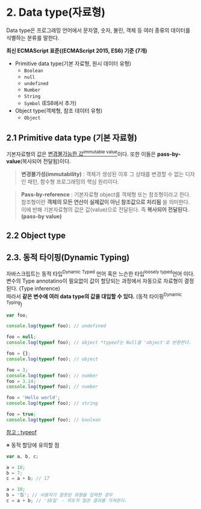 # 2. Data type(자료형)

Data type은 프로그래밍 언어에서 문자열, 숫자, 불린, 객체 등 여러 종류의 데이터를 식별하는 분류를 말한다.

**최신 ECMAScript 표준((ECMAScript 2015, ES6) 기준 (7개)**
+ Primitive data type(기본 자료형, 원시 데이터 유형) 
  - `Boolean`
  - `null`
  - `undefined`
  - `Number`
  - `String`
  - `Symbol` (ES6에서 추가)
+ Object type(객체형, 참조 데이터 유형)
  - `Object`

## 2.1 Primitive data type (기본 자료형)

기본자료형의 값은 [변경불가능한 값<sup>immutable value</sup>](http://poiemaweb.com/js-immutability)이다.
또한 이들은 **pass-by-value**(복사되어 전달됨)이다.

> **변경불가성(immutability)** : 객체가 생성된 이후 그 상태를 변경할 수 없는 디자인 패턴, 함수형 프로그래밍의 핵심 원리이다.

> **Pass-by-reference** : 기본자료형 object를 객체형 또는 참조형이라고 한다.  
참조형이란 **객체의 모든 연산이 실제값이 아닌 참조값으로 처리됨** 을 의미한다.  
이에 반해 기본자료형의 값은 값(value)으로 전달된다. 즉 **복사되어 전달된다.(pass-by value)**

## 2.2 Object type 

## 2.3. 동적 타이핑(Dynamic Typing)

자바스크립트는 동적 타입<sup>Dynamic Typed</sup> 언어 혹은 느슨한 타입<sup>loosely typed</sup>언어 이다.  
변수의 Type annotatino이 필요없이 값이 할당되는 과정에서 자동으로 자료형이 결정된다. (Type inference)  
따라서 **같은 변수에 여러 data type의 값을 대입할 수 있다.** (동적 타이핑<sup>Dynamic Typing</sup>)

```javascript
var foo;

console.log(typeof foo); // undefined

foo = null;
console.log(typeof foo); // object *typeof는 Null을 'object'로 반환한다.

foo = {};
console.log(typeof foo); // object

foo = 3;
console.log(typeof foo); // number
foo = 3.14;
console.log(typeof foo); // number

foo = 'Hello world';
console.log(typeof foo); // string

foo = true;
console.log(typeof foo); // boolean
```

[참고 : typeof](https://developer.mozilla.org/ko/docs/Web/JavaScript/Reference/Operators/typeof)

※ 동적 할당에 유의할 점
```javascript
var a, b, c;

a = 10;
b = 7;
c = a + b; // 17

a = 10;
b = '칠'; // 사용자가 잘못된 유형을 입력한 경우
c = a + b; // '10칠' - 의도치 않은 결과를 가져온다.
```